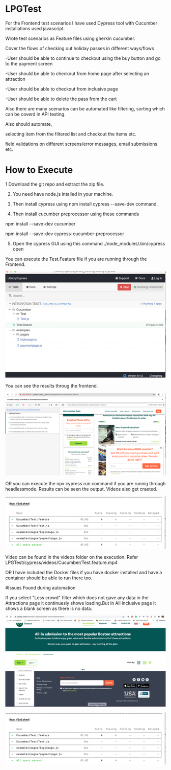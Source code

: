# LPGTest

For the Frontend test scenarios I have used Cypress tool with Cucumber installations used javascript.

Wrote test scenarios as Feature files using gherkin cucumber.

Cover the flows of checking out holiday passes in different ways/flows


  -User should be able to continue to checkout using the buy button and go to the payment screen 
  
  -User should be able to checkout from home page  after selecting an attraction
  
  -User should be able to checkout from inclusive page 
  
  -User should be able to delete the pass from the cart
  
  
  Also there are many scenarios can be automated like filtering, sorting which can be coverd in API testing.
  
  Also should automate,
  
  selecting item from the filtered list and checkout the items etc.
  
  field validations on different screens/error messages, email submissions etc.

# How to Execute 


1 Download the git repo and extract the zip file.

2. You need have node.js intalled in your machine.

3. Then install cypress using npm install cypress --save-dev command.

4. Then install cucumber preprocessor using these commands


npm install --save-dev cucumber

npm install --save-dev cypress-cucumber-preprocessor


5. Open the cypress GUI using this command ./node_modules/.bin/cypress open   

You can execute the Test.Feature file if you are running through the Frontend. 


![title](https://github.com/nipuniuthpala/images/blob/master/Screenshot%202021-04-17%20at%2018.56.20.png)

You can see the results throug the frontend.

![title](https://github.com/nipuniuthpala/images/blob/master/Screenshot%202021-04-17%20at%2018.55.58.png)


OR you can execute the npx cypress run command if you are runnig through headlessmode. Results can be seen the output. Videos also get craeted.


![title](https://github.com/nipuniuthpala/images/blob/master/Screenshot%202021-04-17%20at%2019.27.12.png)


Video can be found in the videos folder on the execution. Refer LPGTest/cypress/videos/Cucumber/Test.feature.mp4

OR I have included the Docker files if you have docker installed and have a container should be able to run there too.

#Issues Found during automation

If you select "Less crowd" filter which does not gave any data in the Attractions page it continuesly shows loading.But in All inclusive page it shows a blank screen as there is no data.

![title](https://github.com/nipuniuthpala/images/blob/master/Screenshot%202021-04-18%20at%2008.30.16.png)



![title](https://github.com/nipuniuthpala/images/blob/master/Screenshot%202021-04-17%20at%2019.27.12.png)

